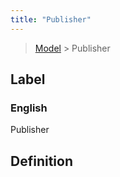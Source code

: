 ```yaml
---
title: "Publisher"
---
```


> [Model](../../) > Publisher

## Label

### English
Publisher


## Definition



    
